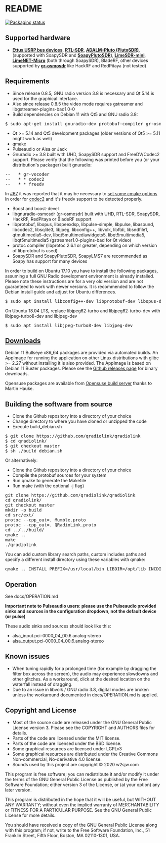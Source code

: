 README
==========

[![Packaging status](https://repology.org/badge/vertical-allrepos/qradiolink.svg)](https://repology.org/project/qradiolink/versions)

Supported hardware
---

-  [**Ettus USRP bus devices**](https://ettus.com), [**RTL-SDR**](https://osmocom.org/projects/sdr/wiki/rtl-sdr), [**ADALM-Pluto (PlutoSDR)**](https://www.analog.com/en/design-center/evaluation-hardware-and-software/evaluation-boards-kits/adalm-pluto.html), (supported with SoapySDR and [**SoapyPlutoSDR**](https://github.com/pothosware/SoapyPlutoSDR)), [**LimeSDR-mini**](https://www.crowdsupply.com/lime-micro/limesdr-mini), [**LimeNET-Micro**](https://wiki.myriadrf.org/LimeNET_Micro) (both through SoapySDR), BladeRF, other devices supported by [**gr-osmosdr**](https://osmocom.org/projects/sdr/wiki/GrOsmoSDR) like HackRF and RedPitaya (not tested)
 

Requirements
----

- Since release 0.8.5, GNU radio version 3.8 is necessary and Qt 5.14 is used for the graphical interface.
- Also since release 0.8.5 the video mode requires gstreamer and libgstreamer-plugins-bad1.0-0
- Build dependencies on Debian 11 with Qt5 and GNU radio 3.8: 

<pre>
$ sudo apt-get install gnuradio-dev protobuf-compiler gr-osmosdr gnuradio libvolk2-dev libvolk2-bin libprotobuf23 libprotobuf-dev libopus0 libopus-dev libspeexdsp1 libspeexdsp-dev libpulse0 libpulse-dev liblog4cpp5v5 libcodec2-0.9 libcodec2-dev libasound2 libasound2-dev libjpeg62-turbo libjpeg62-turbo-dev libconfig++9v5 libconfig++-dev qt5-qmake qtbase5-dev libqt5core5a libqt5gui5 libqt5network5 libqt5sql5 qtmultimedia5-dev libqt5multimediawidgets5 libqt5multimedia5-plugins libqt5multimedia5 libftdi-dev libftdi1 libsndfile1-dev libsndfile1 qtgstreamer-plugins-qt5 libgstreamer-plugins-bad1.0-0
</pre>

- Qt >= 5.14 and Qt5 development packages (older versions of Qt5 >= 5.11 might work as well)
- qmake
- Pulseaudio or Alsa or Jack
- Gnuradio >= 3.8 built with UHD, SoapySDR support and FreeDV/Codec2 support. Please verify that the following was printed before you (or your distribution's packager) built gnuradio:
<pre>
--   * gr-vocoder
--   * * codec2
--   * * freedv
</pre>

In [#67](https://github.com/qradiolink/qradiolink/issues/67) it was reported that it may be necessary to [set some cmake options](https://github.com/qradiolink/qradiolink/issues/67#issuecomment-706307297) In order for [codec2](https://github.com/drowe67/codec2) and it's freedv support to be detected properly.
- Boost and boost-devel
- libgnuradio-osmosdr (gr-osmosdr) built with UHD, RTL-SDR, SoapySDR, HackRF, RedPitaya or BladeRF support
- libprotobuf, libopus, libspeexdsp, libpulse-simple, libpulse, libasound, libcodec2, libsqlite3, libjpeg, libconfig++, libvolk, libftdi, libsndfile1, qtmultimedia5-dev, libqt5multimediawidgets5, libqt5multimedia5, libqt5multimedia5 (gstreamer1.0-plugins-bad for Qt video)
- protoc compiler (libprotoc 2.6.1 or greater, depending on which version of libprotobuf is used)
- SoapySDR and SoapyPlutoSDR, SoapyLMS7 are recommended as Soapy has support for many devices

In order to build on Ubuntu 17.10 you have to install the following packages, assuming a full GNU Radio development environment is already installed. Please note these instructions are for a very old version and are not guaranteed to work with newer versions. It is recommended to follow the Debian install guide and adjust for Ubuntu differences.

<pre>
$ sudo apt install libconfig++-dev libprotobuf-dev libopus-dev libpulse-dev libasound2-dev libcodec2-dev libsqlite3-dev libjpeg-dev libprotoc-dev libsndfile1 libftdi protobuf-compiler
</pre>

On Ubuntu 18.04 LTS, replace libjpeg62-turbo and libjpeg62-turbo-dev with libjpeg-turbo8-dev and libjpeg-dev
<pre>
$ sudo apt install libjpeg-turbo8-dev libjpeg-dev
</pre>

[Downloads](https://github.com/qradiolink/qradiolink/releases "Downloads")
----

Debian 11 Bullseye x86_64 packages are provided via automated builds. An AppImage for running the application on other Linux distributions with glibc >= 2.27 without installing it is also provided. The AppImage is based on Debian 11 Buster packages.
Please see the [Github releases page](https://github.com/qradiolink/qradiolink/releases) for binary downloads.

Opensuse packages are available from [Opensuse build server](https://build.opensuse.org/package/show/hardware:sdr/qradiolink)
thanks to Martin Hauke.

Building the software from source
-----

- Clone the Github repository into a directory of your choice
- Change directory to where you have cloned or unzipped the code
- Execute build_debian.sh

<pre>
$ git clone https://github.com/qradiolink/qradiolink
$ cd qradiolink/
$ git checkout master
$ sh ./build_debian.sh
</pre>

Or alternatively:

- Clone the Github repository into a directory of your choice
- Compile the protobuf sources for your system
- Run qmake to generate the Makefile
- Run make (with the optional -j flag)

<pre>
git clone https://github.com/qradiolink/qradiolink
cd qradiolink/
git checkout master
mkdir -p build
cd src/ext/
protoc --cpp_out=. Mumble.proto
protoc --cpp_out=. QRadioLink.proto
cd ../../build/
qmake ..
make
./qradiolink
</pre>

You can add custom library search paths, custom includes paths and specify a different install directory using these variables with qmake:
<pre>
qmake .. INSTALL_PREFIX=/usr/local/bin LIBDIR=/opt/lib INCDIR=/opt/include
</pre>



Operation
----

See docs/OPERATION.md

**Important note to Pulseaudio users: please use the Pulseaudio provided sinks and sources in the configuration dropdown, not the default device (or pulse)**

These audio sinks and sources should look like this:
- alsa_input.pci-0000_04_00.6.analog-stereo
- alsa_output.pci-0000_04_00.6.analog-stereo


Known issues
----

- When tuning rapidly for a prolonged time (for example by dragging the filter box across the screen), the audio may experience slowdowns and other glitches. As a workaround, click at the desired location on the waterfall instead of dragging.
- Due to an issue in libvolk / GNU radio 3.8, digital modes are broken unless the workaround documented in docs/OPERATION.md is applied.


Copyright and License
-------------------
- Most of the source code are released under the GNU General Public License version 3. Please see the COPYRIGHT and AUTHORS files for details.
- Parts of the code are licensed under the MIT license.
- Parts of the code are licensed under the BSD license.
- Some graphical resources are licensed under LGPLv3
- Some graphical resources are distributed under the Creative Commons Non-commercial, No-derivative 4.0 license.
- Sounds used by this project are copyright © 2020 w2sjw.com

This program is free software; you can redistribute it and/or
modify it under the terms of the GNU General Public License as
published by the Free Software Foundation; either version 3 of the
License, or (at your option) any later version.

This program is distributed in the hope that it will be useful, but
WITHOUT ANY WARRANTY; without even the implied warranty of
MERCHANTABILITY or FITNESS FOR A PARTICULAR PURPOSE.  See the GNU
General Public License for more details.

You should have received a copy of the GNU General Public License
along with this program; if not, write to the Free Software
Foundation, Inc., 51 Franklin Street, Fifth Floor, Boston, MA  02110-1301, USA.



